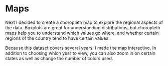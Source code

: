 # Maps

Next I decided to create a choropleth map to explore the regional aspects of the data. Boxplots are great for understanding distributions, but choropleth maps help you to understand which values go where, and whether certain regions of the country tend to have certain values. 

Because this dataset covers several years, I made the map interactive. In addition to choosing which year to view, you can also zoom in on certain states as well as change the number of colors used.
